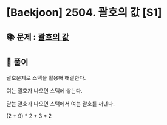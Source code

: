 # [Baekjoon] 2504. 괄호의 값 [S1]

## 📚 문제 : [괄호의 값](https://www.acmicpc.net/problem/2504)

## 📖 풀이

괄호문제로 스택을 활용해 해결한다.

여는 괄호가 나오면 스택에 쌓는다.

닫는 괄호가 나오면 스택에서 여는 괄호를 꺼낸다.

(2 + 9) * 2 + 3 * 2
